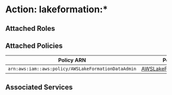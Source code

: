# Action: lakeformation:*

## Attached Roles

## Attached Policies

| Policy ARN | Policy Name |
|------------|-------------|
| `arn:aws:iam::aws:policy/AWSLakeFormationDataAdmin` | [AWSLakeFormationDataAdmin](../policies.md#awslakeformationdataadmin) |

## Associated Services

